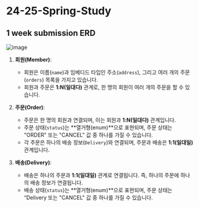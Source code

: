 # 24-25-Spring-Study

## 1 week submission ERD

![image](https://github.com/user-attachments/assets/f7e86b7d-a9e6-432a-9470-d1a938c536aa)


1. **회원(Member)**:
   - 회원은 이름(`name`)과 임베디드 타입인 주소(`address`), 그리고 여러 개의 주문(`orders`) 목록을 가지고 있습니다.
   - 회원과 주문은 **1:N(일대다)** 관계로, 한 명의 회원이 여러 개의 주문을 할 수 있습니다.

2. **주문(Order)**:
   - 주문은 한 명의 회원과 연결되며, 이는 회원과 **1:N(일대다)** 관계입니다.
   - 주문 상태(`status`)는 **열거형(enum)**으로 표현되며, 주문 상태는 "ORDER" 또는 "CANCEL" 값 중 하나를 가질 수 있습니다.
   - 각 주문은 하나의 배송 정보(`Delivery`)와 연결되며, 주문과 배송은 **1:1(일대일)** 관계입니다.

3. **배송(Delivery)**:
   - 배송은 하나의 주문과 **1:1(일대일)** 관계로 연결됩니다. 즉, 하나의 주문에 하나의 배송 정보가 연결됩니다.
   - 배송 상태(`status`)는 **열거형(enum)**으로 표현되며, 주문 상태는 “Delivery 또는 "CANCEL" 값 중 하나를 가질 수 있습니다.


